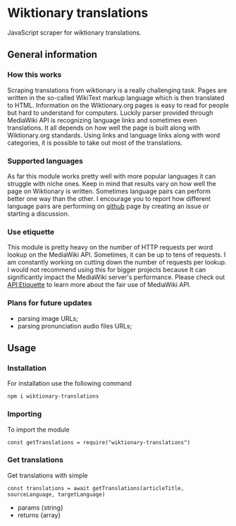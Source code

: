 # Wiktionary translations

JavaScript scraper for wiktionary translations.

## General information

### How this works

Scraping translations from wiktionary is a really challenging task. Pages are written in the so-called WikiText markup language which is then translated to HTML. Information on the Wiktionary.org pages is easy to read for people but hard to understand for computers. Luckily parser provided through MediaWiki API is recognizing language links and sometimes even translations. It all depends on how well the page is built along with Wiktionary.org standards. Using links and language links along with word categories, it is possible to take out most of the translations.

### Supported languages

As far this module works pretty well with more popular languages it can struggle with niche ones. Keep in mind that results vary on how well the page on Wiktionary is written. Sometimes language pairs can perform better one way than the other. I encourage you to report how different language pairs are performing on [github](https://github.com/Bar0-dev/wiktionary-translations) page by creating an issue or starting a discussion.

### Use etiquette

This module is pretty heavy on the number of HTTP requests per word lookup on the MediaWiki API. Sometimes, it can be up to tens of requests. I am constantly working on cutting down the number of requests per lookup. I would not recommend using this for bigger projects because It can significantly impact the MediaWiki server's performance. Please check out [API:Etiquette](https://www.mediawiki.org/wiki/API:Etiquette) to learn more about the fair use of MediaWiki API.

### Plans for future updates

- parsing image URLs;
- parsing pronunciation audio files URLs;

## Usage

### Installation

For installation use the following command

`npm i wiktionary-translations`

### Importing

To import the module

`const getTranslations = require("wiktionary-translations")`

### Get translations

Get translations with simple

`const translations = await getTranslations(articleTitle, sourceLanguage, targetLanguage)`

- params {string}
- returns {array}
